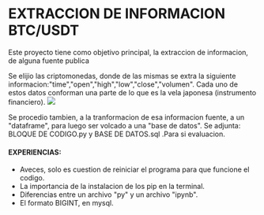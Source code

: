 # EXTRACCION DE INFORMACION BTC/USDT

Este proyecto tiene como objetivo principal, la extraccion de informacion, de alguna fuente publica

Se elijio las criptomonedas, donde de las mismas se extra la siguiente informacion:"time","open","high","low","close","volumen".
Cada uno de estos datos conforman una parte de lo que es la vela japonesa (instrumento financiero).
![](https://github.com/Martinerramuspe/PICTURE/blob/main/VELAS_JAPNESAS.jpg)

Se procedio tambien, a la tranformacion de esa informacion fuente, a un "dataframe", para luego ser volcado a una "base de datos".
Se adjunta: BLOQUE DE CODIGO.py  y  BASE DE DATOS.sql .Para si evaluacion.


#### EXPERIENCIAS:
* Aveces, solo es cuestion de reiniciar el programa para que funcione el codigo.
* La importancia de la instalacion de los pip en la terminal.
* Diferencias entre un archivo "py" y un archivo "ipynb".
* El formato BIGINT, en mysql.
  
